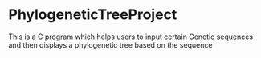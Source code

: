 # PhylogeneticTreeProject
This is a C program which helps users to input certain Genetic sequences and then displays a phylogenetic tree based on the sequence
